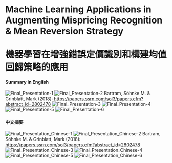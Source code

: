 # Machine Learning Applications in Augmenting Mispricing Recognition & Mean Reversion Strategy <br> <br> 機器學習在增強錯誤定價識別和構建均值回歸策略的應用

#### Summary in English

![Final_Presentation-1](https://user-images.githubusercontent.com/92542287/207113366-74fb7c46-5f4a-4be6-9951-257eed1d6460.jpg)
![Final_Presentation-2](https://user-images.githubusercontent.com/92542287/207113373-857df5bc-3ed2-417f-b291-05b1bca6f184.jpg)
Bartram, Söhnke M. & Grinblatt, Mark (2018): https://papers.ssrn.com/sol3/papers.cfm?abstract_id=2802478
![Final_Presentation-3](https://user-images.githubusercontent.com/92542287/207113376-0f0d702f-2c64-4367-8424-a8168446db0a.jpg)
![Final_Presentation-4](https://user-images.githubusercontent.com/92542287/207113386-88d86df0-90d9-4627-87cd-5df5d9055a17.jpg)
![Final_Presentation-5](https://user-images.githubusercontent.com/92542287/207113404-4c15a597-08f0-4150-ba5a-5b0dc185cd8a.jpg)
![Final_Presentation-6](https://user-images.githubusercontent.com/92542287/207113436-2dd90653-1ef8-4b24-b573-ebd2395c8e63.jpg)


#### 中文摘要

![Final_Presentation_Chinese-1](https://user-images.githubusercontent.com/92542287/207113597-e8379d0e-292d-465d-8891-1aa5d05f532b.jpg)
![Final_Presentation_Chinese-2](https://user-images.githubusercontent.com/92542287/207113606-2f1e8ca4-ac03-4d65-8e9e-80f3ac877fd0.jpg)
Bartram, Söhnke M. & Grinblatt, Mark (2018): https://papers.ssrn.com/sol3/papers.cfm?abstract_id=2802478
![Final_Presentation_Chinese-3](https://user-images.githubusercontent.com/92542287/207113616-17fb41b2-5f2d-47ff-a2fb-3cbc6552b880.jpg)
![Final_Presentation_Chinese-4](https://user-images.githubusercontent.com/92542287/207113621-e1893ea2-d8dc-470b-96a1-303d861731f3.jpg)
![Final_Presentation_Chinese-5](https://user-images.githubusercontent.com/92542287/207113627-f7f1c0c9-ec9b-41c0-bb9b-a875aa6a5eb3.jpg)
![Final_Presentation_Chinese-6](https://user-images.githubusercontent.com/92542287/207113634-8dcc19e0-0c56-48a3-b710-99649382f09a.jpg)
